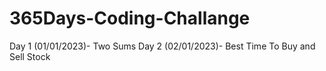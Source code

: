 # 365Days-Coding-Challange

Day 1 (01/01/2023)- Two Sums
Day 2 (02/01/2023)- Best Time To Buy and Sell Stock
